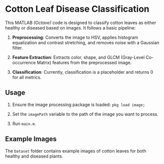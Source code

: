 # Cotton Leaf Disease Classification

This MATLAB *(Octave)* code is designed to classify cotton leaves as either healthy or diseased based on images. It follows a basic pipeline:

1. **Preprocessing**: Converts the image to HSV, applies histogram equalization and contrast stretching, and removes noise with a Gaussian filter.

2. **Feature Extraction**: Extracts color, shape, and GLCM (Gray-Level Co-occurrence Matrix) features from the preprocessed image.

3. **Classification**: Currently, classification is a placeholder and returns 0 for all metrics.

## Usage

1. Ensure the image processing package is loaded: `pkg load image;`

2. Set the `imagePath` variable to the path of the image you want to process.

3. Run `main.m`.

## Example Images

The `Dataset` folder contains example images of cotton leaves for both healthy and diseased plants.
